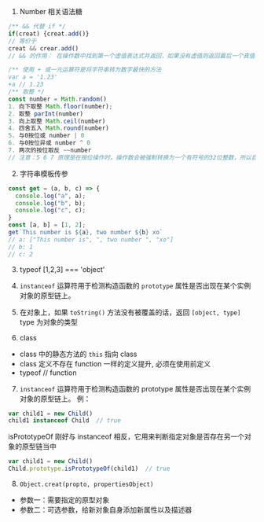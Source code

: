1. Number 相关语法糖

```JavaScript
/** && 代替 if */
if(creat) {creat.add()}
// 等价于
creat && crear.add()
// && 的作用： 在操作数中找到第一个虚值表达式并返回，如果没有虚值则返回最后一个真值表达式

/** 使用 + 或一元运算符是将字符串转为数字最快的方法
var a = '1.23'
+a // 1.23
/** 取整 */
const number = Math.random()
1. 向下取整 Math.floor(number);
2. 取整 parInt(number)
3. 向上取整 Math.ceil(number)
4. 四舍五入 Math.round(number)
5. 与0按位或 number | 0
6. 与0按位异或 number ^ 0
7. 两次的按位取反 ~~number
// 注意：5 6 7 原理是在按位操作时，操作数会被强制转换为一个有符号的32位整数，所以自然剔除了小数部分。但同时意味着这种方法也存在局限性：按位操作时，可操作的数为±2^31-1之间。

```

2. 字符串模板传参

```JavaScript
const get = (a, b, c) => {
  console.log("a", a);
  console.log("b", b);
  console.log("c", c);
}
const [a, b] = [1, 2];
get`This number is ${a}, two number ${b} xo`
// a: ["This number is", ", two number ", "xo"]
// b: 1
// c: 2
```

3. typeof [1,2,3] === 'object'

4. `instanceof` 运算符用于检测构造函数的 `prototype` 属性是否出现在某个实例对象的原型链上。

5. 在对象上，如果 `toString()` 方法没有被覆盖的话，返回 `[object, type]` type 为对象的类型

6. class
 - class 中的静态方法的 `this` 指向 class
 - class 定义不存在 function 一样的定义提升, 必须在使用前定义
 - typeof <class> // function

7. `instanceof` 运算符用于检测构造函数的 prototype 属性是否出现在某个实例对象的原型链上。
例：
```js
var child1 = new Child()
child1 instanceof Child  // true
```
isPrototypeOf 刚好与 instanceof 相反，它用来判断指定对象是否存在另一个对象的原型链当中
```js
var child1 = new Child()
Child.prototype.isPrototypeOf(child1)  // true
```

8. `Object.creat(propto, propertiesObject)`

- 参数一：需要指定的原型对象
- 参数二：可选参数，给新对象自身添加新属性以及描述器